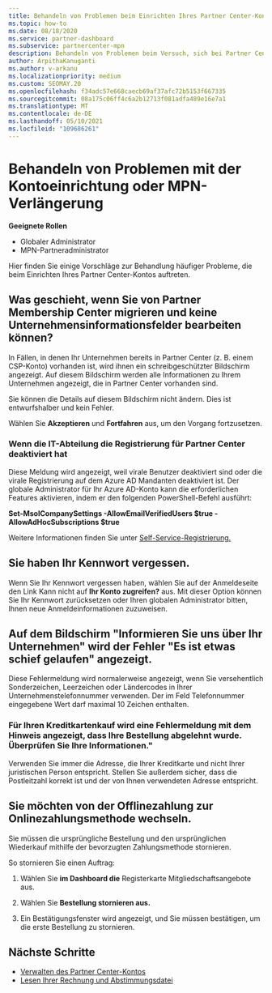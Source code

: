 ```yaml
---
title: Behandeln von Problemen beim Einrichten Ihres Partner Center-Kontos oder der MPN-Verlängerung
ms.topic: how-to
ms.date: 08/18/2020
ms.service: partner-dashboard
ms.subservice: partnercenter-mpn
description: Behandeln von Problemen beim Versuch, sich bei Partner Center zu registrieren. Antworten behandeln Herausforderungen bei Zahlungsmethoden, vergessenen Kennwörtern und mehr.
author: ArpithaKanuganti
ms.author: v-arkanu
ms.localizationpriority: medium
ms.custom: SEOMAY.20
ms.openlocfilehash: f34adc57e668caecb69af37afc72b5153f667335
ms.sourcegitcommit: 08a175c06ff4c6a2b12713f081adfa489e16e7a1
ms.translationtype: MT
ms.contentlocale: de-DE
ms.lasthandoff: 05/10/2021
ms.locfileid: "109686261"
---
```

# <a name="troubleshoot-account-setup-or-mpn-renewal-issues"></a>Behandeln von Problemen mit der Kontoeinrichtung oder MPN-Verlängerung


**Geeignete Rollen**

- Globaler Administrator
- MPN-Partneradministrator
 
Hier finden Sie einige Vorschläge zur Behandlung häufiger Probleme, die beim Einrichten Ihres Partner Center-Kontos auftreten.

## <a name="what-happens-if-you-are-migrating-from-partner-membership-center-and-you-cant-edit-any-company-information-fields"></a>Was geschieht, wenn Sie von Partner Membership Center migrieren und keine Unternehmensinformationsfelder bearbeiten können?

In Fällen, in denen Ihr Unternehmen bereits in Partner Center (z. B. einem CSP-Konto) vorhanden ist, wird ihnen ein schreibgeschützter Bildschirm angezeigt. Auf diesem Bildschirm werden alle Informationen zu Ihrem Unternehmen angezeigt, die in Partner Center vorhanden sind.

Sie können die Details auf diesem Bildschirm nicht ändern. Dies ist entwurfshalber und kein Fehler.

Wählen Sie **Akzeptieren** und **Fortfahren** aus, um den Vorgang fortzusetzen.


### <a name="if-the-it-department-has-turned-off-sign-up-for-partner-center"></a>Wenn die IT-Abteilung die **Registrierung für Partner Center** deaktiviert hat

Diese Meldung wird angezeigt, weil virale Benutzer deaktiviert sind oder die virale Registrierung auf dem Azure AD Mandanten deaktiviert ist. Der globale Administrator für Ihr Azure AD-Konto kann die erforderlichen Features aktivieren, indem er den folgenden PowerShell-Befehl ausführt:

**Set-MsolCompanySettings -AllowEmailVerifiedUsers $true -AllowAdHocSubscriptions $true**

Weitere Informationen finden Sie unter [Self-Service-Registrierung.](/azure/active-directory/users-groups-roles/directory-self-service-signup)

## <a name="you-forgot-your-password"></a>Sie haben Ihr Kennwort vergessen.

Wenn Sie Ihr Kennwort vergessen haben, wählen Sie auf der Anmeldeseite den Link Kann nicht auf **Ihr Konto zugreifen?** aus. Mit dieser Option können Sie Ihr Kennwort zurücksetzen oder Ihren globalen Administrator bitten, Ihnen neue Anmeldeinformationen zuzuweisen.

## <a name="on-the-tell-us-about-your-company-screen-you-receive-a-something-went-wrong-error"></a>Auf dem Bildschirm "Informieren Sie uns über Ihr Unternehmen" wird der Fehler "Es ist etwas schief gelaufen" angezeigt.

Diese Fehlermeldung wird normalerweise angezeigt, wenn Sie versehentlich Sonderzeichen, Leerzeichen oder Ländercodes in Ihrer Unternehmenstelefonnummer verwenden. Der im Feld Telefonnummer eingegebene Wert darf maximal 10 Zeichen enthalten.


### <a name="your-credit-card-purchase-is-receiving-an-error-message-stating-that-your-order-was-declined-please-verify-your-information"></a>Für Ihren Kreditkartenkauf wird eine Fehlermeldung mit dem Hinweis angezeigt, dass Ihre Bestellung abgelehnt wurde. Überprüfen Sie Ihre Informationen."


Verwenden Sie immer die Adresse, die Ihrer Kreditkarte und nicht Ihrer juristischen Person entspricht. Stellen Sie außerdem sicher, dass die Postleitzahl korrekt ist und der von Ihnen verwendeten Adresse entspricht.

## <a name="you-want-to-switch-from-offline-payment-to-online-payment-method"></a>Sie möchten von der Offlinezahlung zur Onlinezahlungsmethode wechseln. 

Sie müssen die ursprüngliche Bestellung und den ursprünglichen Wiederkauf mithilfe der bevorzugten Zahlungsmethode stornieren.

So stornieren Sie einen Auftrag:

1. Wählen Sie **im Dashboard die** Registerkarte Mitgliedschaftsangebote aus.

2. Wählen Sie **Bestellung stornieren aus.**

3. Ein Bestätigungsfenster wird angezeigt, und Sie müssen bestätigen, um die erste Bestellung zu stornieren.

## <a name="next-steps"></a>Nächste Schritte

- [Verwalten des Partner Center-Kontos](partner-center-account-setup.md)
- [Lesen Ihrer Rechnung und Abstimmungsdatei](read-your-bill.md)
